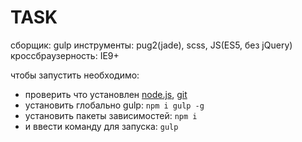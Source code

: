 # TASK
сборщик: gulp
инструменты: pug2(jade), scss, JS(ES5, без jQuery)
кроссбраузерность: IE9+


чтобы запустить необходимо:
* проверить что установлен [node.js](nodejs.org/), [git](git-scm.com/)
* установить глобально gulp:  ```npm i gulp -g ```
* установить пакеты зависимостей:  ```npm i```
* и ввести команду для запуска: ```gulp  ```
